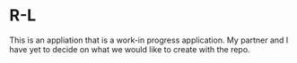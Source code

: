 # R-L


This is an appliation that is a work-in progress application. My partner and I have yet to decide on what we 
would like to create with the repo. 
